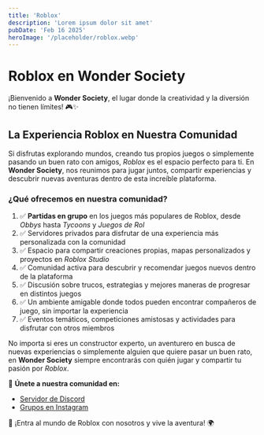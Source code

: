 ```yaml
---
title: 'Roblox'
description: 'Lorem ipsum dolor sit amet'
pubDate: 'Feb 16 2025'
heroImage: '/placeholder/roblox.webp'
---
```


# Roblox en Wonder Society

¡Bienvenido a **Wonder Society**, el lugar donde la creatividad y la diversión no tienen límites! 🎮✨

## La Experiencia Roblox en Nuestra Comunidad

Si disfrutas explorando mundos, creando tus propios juegos o simplemente pasando un buen rato con amigos, *Roblox* es el espacio perfecto para ti. En **Wonder Society**, nos reunimos para jugar juntos, compartir experiencias y descubrir nuevas aventuras dentro de esta increíble plataforma.

### ¿Qué ofrecemos en nuestra comunidad?
1. ✅ **Partidas en grupo** en los juegos más populares de Roblox, desde *Obbys* hasta *Tycoons* y *Juegos de Rol*
2. ✅ Servidores privados para disfrutar de una experiencia más personalizada con la comunidad
3. ✅ Espacio para compartir creaciones propias, mapas personalizados y proyectos en *Roblox Studio*
4. ✅ Comunidad activa para descubrir y recomendar juegos nuevos dentro de la plataforma
5. ✅ Discusión sobre trucos, estrategias y mejores maneras de progresar en distintos juegos
6. ✅ Un ambiente amigable donde todos pueden encontrar compañeros de juego, sin importar la experiencia
7. ✅ Eventos temáticos, competiciones amistosas y actividades para disfrutar con otros miembros

No importa si eres un constructor experto, un aventurero en busca de nuevas experiencias o simplemente alguien que quiere pasar un buen rato, en **Wonder Society** siempre encontrarás con quién jugar y compartir tu pasión por *Roblox*.

💬 **Únete a nuestra comunidad en:**
- [Servidor de Discord](https://discord.gg/DkfAAVE5)
- [Grupos en Instagram](https://www.instagram.com/)

🚀 ¡Entra al mundo de Roblox con nosotros y vive la aventura! 🌍